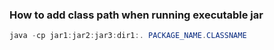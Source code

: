 ### How to add class path when running executable jar

```java
java -cp jar1:jar2:jar3:dir1:. PACKAGE_NAME.CLASSNAME
```